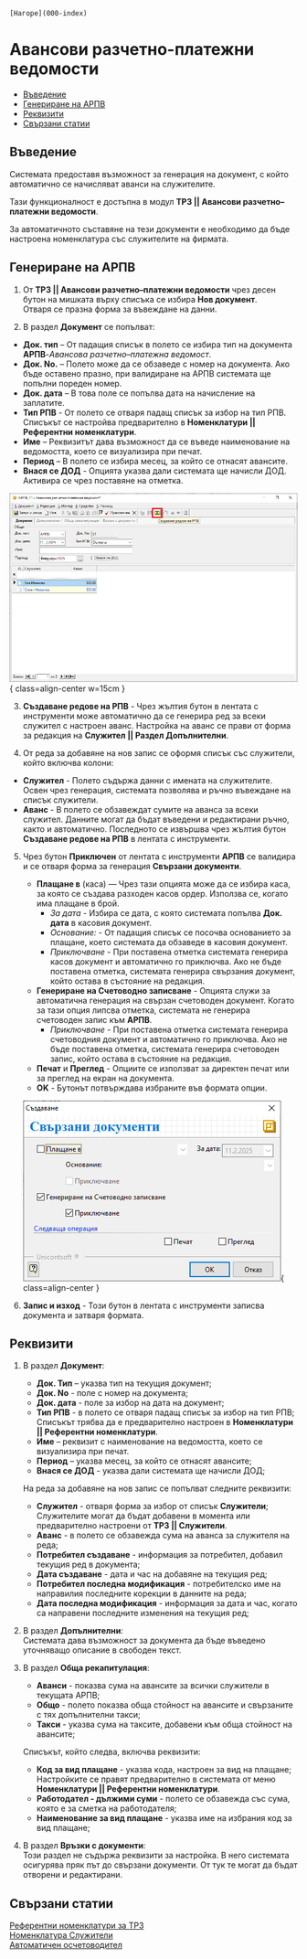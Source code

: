 ```{only} html
[Нагоре](000-index)
```

# **Авансови разчетно-платежни ведомости**

- [Въведение](#въведение)  
- [Генериране на АРПВ](#генериране-на-арпв)  
- [Реквизити](#реквизити)  
- [Свързани статии](#свързани-статии)

## **Въведение**

Системата предоставя възможност за генерация на документ, с който автоматично се начисляват аванси на служителите. 

Тази функционалност е достъпна в модул **ТРЗ || Авансови разчетно–платежни ведомости**.  

За автоматичното съставяне на тези документи е необходимо да бъде настроена номенклатура със служителите на фирмата.  

## **Генериране на АРПВ**

1) От **ТРЗ || Авансови разчетно–платежни ведомости** чрез десен бутон на мишката върху списъка се избира **Нов документ**.  
Отваря се празна форма за въвеждане на данни.  

2) В раздел **Документ** се попълват:  

 - **Док. тип** – От падащия списък в полето се избира тип на документа **АРПВ**-*Авансова разчетно–платежна ведомост*.    
 - **Док. No.** – Полето може да се обзаведе с номер на документа. Ако бъде оставено празно, при валидиране на АРПВ системата ще попълни пореден номер.  
 - **Док. дата** – В това поле се попълва дата на начисление на заплатите.  
 - **Тип РПВ** - От полето се отваря падащ списък за избор на тип РПВ. Списъкът се настройва предварително в **Номенклатури || Референтни номенклатури**.   
 - **Име** – Реквизитът дава възможност да се въведе наименование на ведомостта, което се визуализира при печат.  
 - **Период** – В полето се избира месец, за който се отнасят авансите.  
 - **Внася се ДОД** - Опцията указва дали системата ще начисли ДОД. Активира се чрез поставяне на отметка.    

 ![](901-adv-payroll-documents1.png){ class=align-center w=15cm }

3) **Създаване редове на РПВ** - Чрез жълтия бутон в лентата с инструменти може автоматично да се генерира ред за всеки служител с настроен аванс. Настройка на аванс се прави от форма за редакция на **Служител || Раздел Допълнителни**.    

4) От реда за добавяне на нов запис се оформя списък със служители, който включва колони:  

- **Служител** - Полето съдържа данни с имената на служителите. Освен чрез генерация, системата позволява и ръчно въвеждане на списък служители.  
- **Аванс** - В полето се обзавеждат сумите на аванса за всеки служител. Данните могат да бъдат въведени и редактирани ръчно, както и автоматично. Последното се извършва чрез жълтия бутон **Създаване редове на РПВ** в лентата с инструменти.  

5) Чрез бутон **Приключен** от лентата с инструменти **АРПВ** се валидира и се отваря форма за генерация **Свързани документи**.  
    - **Плащане в** (каса) — Чрез тази опцията може да се избира каса, за която се създава разходен касов ордер. Използва се, когато има плащане в брой.    
        - *За дата* - Избира се дата, с която системата попълва **Док. дата** в касовия документ. 
        - *Основание:* - От падащия списък се посочва основанието за плащане, което системата да обзаведе в касовия документ.
        - *Приключване* - При поставена отметка системата генерира касов документ и автоматично го приключва. Ако не бъде поставена отметка, системата генерира свързания документ, който остава в състояние на редакция.  
    - **Генериране на Счетоводно записване** - Опцията служи за автоматична генерация на свързан счетоводен документ. Когато за тази опция липсва отметка, системата не генерира счетоводен запис към **АРПВ**.  
        - *Приключване* - При поставена отметка системата генерира счетоводния документ и автоматично го приключва. Ако не бъде поставена отметка, системата генерира счетоводен запис, който остава в състояние на редакция. 
    - **Печат** и **Преглед** - Опциите се използват за директен печат или за преглед на екран на документа.     
    - **OK** - Бутонът потвърждава избраните във формата опции.  

     ![](901-adv-payroll-documents2.png){ class=align-center }

6) **Запис и изход** - Този бутон в лентата с инструменти записва документа и затваря формата.  

## **Реквизити**

1) В раздел **Документ**:  
   - **Док. Тип** – указва тип на текущия документ;    
   - **Док. No** - поле с номер на документа;   
   - **Док. дата** - поле за избор на дата на документ;  
   - **Тип РПВ** - в полето се отваря падащ списък за избор на тип РПВ;  
   Списъкът трябва да е предварително настроен в **Номенклатури || Референтни номенклатури**.   
   - **Име** – реквизит с наименование на ведомостта, което се визуализира при печат.  
   - **Период** – указва месец, за който се отнасят авансите;    
   - **Внася се ДОД** - указва дали системата ще начисли ДОД;  

   На реда за добавяне на нов запис се попълват следните реквизити:  
   - **Служител** - отваря форма за избор от списък **Служители**;  
   Служителите могат да бъдат добавени в момента или предварително настроени от **ТРЗ || Служители**.   
   - **Аванс** - в полето се обзавежда сума на аванса за служителя на реда;  
   - **Потребител създаване** - информация за потребител, добавил текущия ред в документа;  
   - **Дата създаване** - дата и час на добавяне на текущия ред;  
   - **Потребител последна модификация** - потребителско име на направилия последните корекции в данните на реда;  
   - **Дата последна модификация** - информация за дата и час, когато са направени последните изменения на текущия ред;  

2) В раздел **Допълнителни**:  
   Системата дава възможност за документа да бъде въведено уточняващо описание в свободен текст.  

3) В раздел **Обща рекапитулация**:  
   - **Аванси** - показва сума на авансите за всички служители в текущата АРПВ;  
   - **Общо** - полето показва обща стойност на авансите и свързаните с тях допълнителни такси;  
   - **Такси** - указва сума на таксите, добавени към обща стойност на авансите;  

   Списъкът, който следва, включва реквизити:  
   - **Код за вид плащане** - указва кода, настроен за вид на плащане;  
   Настройките се правят предварително в системата от меню **Номенклатури || Референтни номенклатури**.  
   - **Работодател - дължими суми** - полето се обзавежда със сума, която е за сметка на работодателя;  
   - **Наименование за вид плащане** - указва име на избрания код за вид плащане;  

4) В раздел **Връзки с документи**:  
   Този раздел не съдържа реквизити за настройка. В него системата осигурява пряк път до свързани документи. От тук те могат да бъдат отворени и редактирани.  


## **Свързани статии**

[Референтни номенклатури за ТРЗ](../../001-ref/003-payroll/001-payroll-ref-nom.md)  
[Номенклатура Служители](../../001-ref/003-payroll/002-employees.md)  
[Автоматичен осчетоводител](../../001-ref/002-accounting/003-acc-wizard.md)